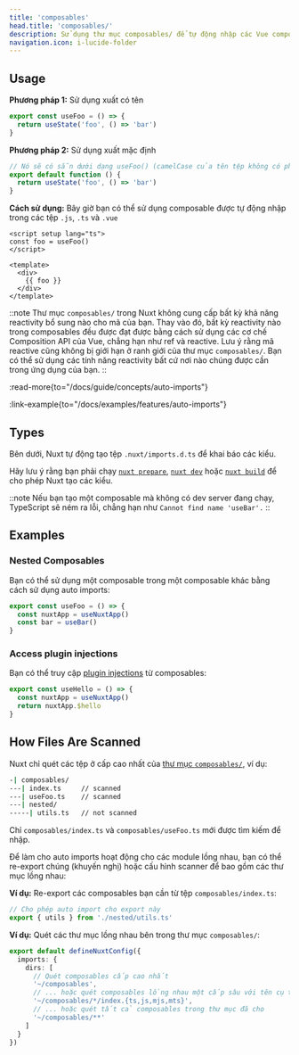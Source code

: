 ```yaml
---
title: 'composables'
head.title: 'composables/'
description: Sử dụng thư mục composables/ để tự động nhập các Vue composables vào ứng dụng của bạn.
navigation.icon: i-lucide-folder
---
```


## Usage

**Phương pháp 1:** Sử dụng xuất có tên

```js [composables/useFoo.ts]
export const useFoo = () => {
  return useState('foo', () => 'bar')
}
```

**Phương pháp 2:** Sử dụng xuất mặc định

```js [composables/use-foo.ts or composables/useFoo.ts]
// Nó sẽ có sẵn dưới dạng useFoo() (camelCase của tên tệp không có phần mở rộng)
export default function () {
  return useState('foo', () => 'bar')
}
```

**Cách sử dụng:** Bây giờ bạn có thể sử dụng composable được tự động nhập trong các tệp `.js`, `.ts` và `.vue`

```vue [app.vue]
<script setup lang="ts">
const foo = useFoo()
</script>

<template>
  <div>
    {{ foo }}
  </div>
</template>
```

::note
Thư mục `composables/` trong Nuxt không cung cấp bất kỳ khả năng reactivity bổ sung nào cho mã của bạn. Thay vào đó, bất kỳ reactivity nào trong composables đều được đạt được bằng cách sử dụng các cơ chế Composition API của Vue, chẳng hạn như ref và reactive. Lưu ý rằng mã reactive cũng không bị giới hạn ở ranh giới của thư mục `composables/`. Bạn có thể sử dụng các tính năng reactivity bất cứ nơi nào chúng được cần trong ứng dụng của bạn.
::

:read-more{to="/docs/guide/concepts/auto-imports"}

:link-example{to="/docs/examples/features/auto-imports"}

## Types

Bên dưới, Nuxt tự động tạo tệp `.nuxt/imports.d.ts` để khai báo các kiểu.

Hãy lưu ý rằng bạn phải chạy [`nuxt prepare`](/docs/api/commands/prepare), [`nuxt dev`](/docs/api/commands/dev) hoặc [`nuxt build`](/docs/api/commands/build) để cho phép Nuxt tạo các kiểu.

::note
Nếu bạn tạo một composable mà không có dev server đang chạy, TypeScript sẽ ném ra lỗi, chẳng hạn như `Cannot find name 'useBar'.`
::

## Examples

### Nested Composables

Bạn có thể sử dụng một composable trong một composable khác bằng cách sử dụng auto imports:

```js [composables/test.ts]
export const useFoo = () => {
  const nuxtApp = useNuxtApp()
  const bar = useBar()
}
```

### Access plugin injections

Bạn có thể truy cập [plugin injections](/docs/guide/directory-structure/plugins#providing-helpers) từ composables:

```js [composables/test.ts]
export const useHello = () => {
  const nuxtApp = useNuxtApp()
  return nuxtApp.$hello
}
```

## How Files Are Scanned

Nuxt chỉ quét các tệp ở cấp cao nhất của [thư mục `composables/`](/docs/guide/directory-structure/composables), ví dụ:

```bash [Directory Structure]
-| composables/
---| index.ts     // scanned
---| useFoo.ts    // scanned
---| nested/
-----| utils.ts   // not scanned
```

Chỉ `composables/index.ts` và `composables/useFoo.ts` mới được tìm kiếm để nhập.

Để làm cho auto imports hoạt động cho các module lồng nhau, bạn có thể re-export chúng (khuyến nghị) hoặc cấu hình scanner để bao gồm các thư mục lồng nhau:

**Ví dụ:** Re-export các composables bạn cần từ tệp `composables/index.ts`:

```ts [composables/index.ts]
// Cho phép auto import cho export này
export { utils } from './nested/utils.ts'
```

**Ví dụ:** Quét các thư mục lồng nhau bên trong thư mục `composables/`:

```ts twoslash [nuxt.config.ts]
export default defineNuxtConfig({
  imports: {
    dirs: [
      // Quét composables cấp cao nhất
      '~/composables',
      // ... hoặc quét composables lồng nhau một cấp sâu với tên cụ thể và phần mở rộng tệp
      '~/composables/*/index.{ts,js,mjs,mts}',
      // ... hoặc quét tất cả composables trong thư mục đã cho
      '~/composables/**'
    ]
  }
})
```
